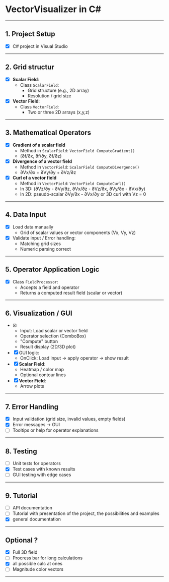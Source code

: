 # VectorVisualizer in C#

---

##  1. Project Setup
- [X] C# project in Visual Studio

---

##  2. Grid structur
- [X] **Scalar Field**:
  - Class `ScalarField`:
    - Grid structure (e.g., 2D array)
    - Resolution / grid size
- [X] **Vector Field**:
  - Class `VectorField`:
    - Two or three 2D arrays (x,y,z)
---

##  3. Mathematical Operators
- [X] **Gradient of a scalar field**
  - Method in `ScalarField`: `VectorField ComputeGradient()`
  - (∂f/∂x, ∂f/∂y, ∂f/∂z)
- [X] **Divergence of a vector field**
  - Method in `VectorField`: `ScalarField ComputeDivergence()`
  - ∂Vx/∂x + ∂Vy/∂y + ∂Vz/∂z
- [X] **Curl of a vector field**
  - Method in `VectorField`: `VectorField ComputeCurl()`
  - In 3D: (∂Vz/∂y - ∂Vy/∂z, ∂Vx/∂z - ∂Vz/∂x, ∂Vy/∂x - ∂Vx/∂y)
  - In 2D: pseudo-scalar ∂Vy/∂x - ∂Vx/∂y or 3D curl with Vz = 0

---

##  4. Data Input 
- [X] Load data manually
  - Grid of scalar values or vector components (Vx, Vy, Vz)
- [X] Validate input / Error handling:
  - Matching grid sizes
  - Numeric parsing correct

---

##  5. Operator Application Logic
- [X] Class `FieldProcessor`:
  - Accepts a field and operator
  - Returns a computed result field (scalar or vector)

---

##  6. Visualization / GUI
- [X]
  - Input: Load scalar or vector field
  - Operator selection (ComboBox)
  - "Compute" button
  - Result display (2D/3D plot)
- [X] GUI logic:
  - OnClick: Load input -> apply operator -> show result
- [X] **Scalar Field**:
  - Heatmap / color map
  - Optional contour lines
- [X] **Vector Field**:
  - Arrow plots


---

##  7. Error Handling
- [X] Input validation (grid size, invalid values, empty fields)
- [X] Error messages -> GUI
- [ ] Tooltips or help for operator explanations

---

##  8. Testing
- [ ] Unit tests for operators
- [X] Test cases with known results
- [ ] GUI testing with edge cases

---

##  9. Tutorial
- [ ] API documentation
- [ ] Tutorial with presentation of the project, the possibilities and examples
- [X] general documentation

---

##  Optional ?
- [X] Full 3D field
- [ ] Procress bar for long calculations
- [X] all possible calc at ones
- [ ] Magnitude color vectors

---


